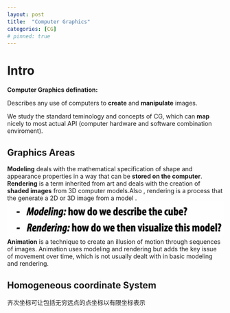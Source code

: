 ```yaml
---
layout: post
title:  "Computer Graphics"
categories: [CG]
# pinned: true
---
```

# Intro
**Computer Graphics defination:**  

Describes any use of computers to **create** and **manipulate** images.  

We study the standard teminology and concepts of CG, which can **map** nicely to most actual API (computer hardware and software combination enviroment).  
 
 
 ## Graphics Areas
  **Modeling** deals with the mathematical specification of shape and appearance properties in a way that can be **stored on the computer**.  
  **Rendering** is a term inherited from art and deals with the creation of **shaded images** from 3D computer models.Also , rendering is a process that the generate  a 2D or 3D image from a model .  
  ![Alt text](image-1.png)  
**Animation** is a technique to create an illusion of motion through sequences of images. Animation uses modeling and rendering but adds the key issue of movement over time, which is not usually dealt with in basic modeling and rendering.  


## Homogeneous coordinate System
齐次坐标可让包括无穷远点的点坐标以有限坐标表示  
